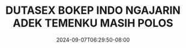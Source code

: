 --- 
title: "DUTASEX  BOKEP INDO NGAJARIN ADEK TEMENKU MASIH POLOS"
description: "video bokeh DUTASEX  BOKEP INDO NGAJARIN ADEK TEMENKU MASIH POLOS simontox   baru"
date: 2024-09-07T06:29:50-08:00
file_code: "x559js7c2xuv"
draft: false
cover: "wgw6hxwirqaroqiz.jpg"
tags: ["DUTASEX", "BOKEP", "INDO", "NGAJARIN", "ADEK", "TEMENKU", "MASIH", "POLOS", "bokep-indo", "bokep-viral", "bokep-ig"]
length: 700
fld_id: "1392264"
foldername: "adikmasihpolos"
categories: ["adikmasihpolos"]
views: 217
---